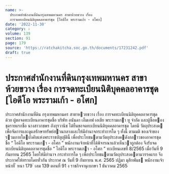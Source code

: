 ```yaml
---
name: >-
  ประกาศสำนักงานที่ดินกรุงเทพมหานคร สาขาห้วยขวาง เรื่อง
  การจดทะเบียนนิติบุคคลอาคารชุด [ไอดีโอ พระรามเก้า - อโศก]
date: '2022-11-30'
category: ง
volume: 139
section: 91
page: 179
source: 'https://ratchakitcha.soc.go.th/documents/17231242.pdf'
draft: true
---
```


# ประกาศสำนักงานที่ดินกรุงเทพมหานคร สาขาห้วยขวาง เรื่อง การจดทะเบียนนิติบุคคลอาคารชุด [ไอดีโอ พระรามเก้า - อโศก]

ประกาศสํานักงานที่ดิน กรุงเทพมหานคร สาขาหวยขวาง เรื่อง การจดทะเบียนนิติบุคคลอาคารชุด ด้วย ผู้ขอจดทะเบียนอาคารชุดชื่อ บริษัท อนันดา เอ็มเอฟ เอเชีย พระรามเกา ทู จํากัด และผู้ซื้อหองชุดรายแรกชื่อ นางสาวกชพร อังกุรวานิช ได้ยื่นขอจดทะเบียนนิติบุคคลอาคารชุด โดยมี วัตถุประสงค เพื่อจัดการและดูแลรักษาทรัพย์สวนกลางและให้มีอํานาจกระทําการใด ๆ ทั้งนี้ ตามมติ ของเจ้าของรวมภายใตบังคับแห่งพระราชบัญญัตินี้ เพื่อประโยชนตามวัตถุประสงคดังกลาวของอาคารชุดชื่อ “ ไอดีโอ พระรามเกา - อโศก ” พนักงานเจ้าหน้าที่ได้พิจารณาแล้วเห็นวาถูกต้อง จึงรับจดทะเบียนนิติบุคคลอาคารชุดชื่อ “ ไอดีโอ พระรามเกา - อโศก ” ทะเบียนเลขที่ 8/2565 เมื่อวันที่ 9 กันยายน 2565 โดยให้มีอํานาจ กระทําการใด ๆ เพื่อประโยชนตามวัตถุประสงคตามวรรคแรก จึงประกาศให้ทราบโดยทั่วกัน ประกาศ ณ วันที่ 9 กันยายน พ.ศ. 2565 ปฏิมา มุสิกพันธ พนักงานเจ้าหน้าที่ ้ หนา 179 ่ เลม 139 ตอนที่ 91 ง ราชกิจจานุเบกษา 1 ธันวาคม 2565
